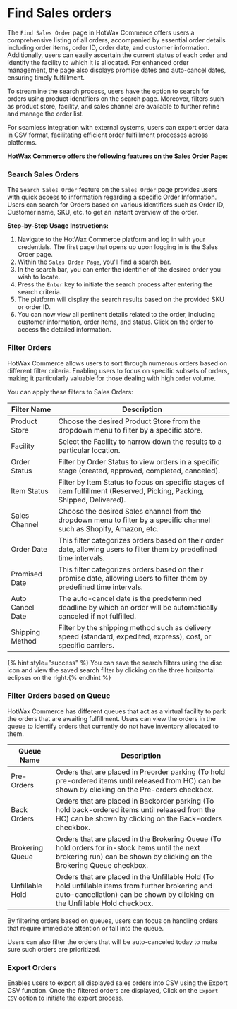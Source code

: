 # Find Sales orders

The `Find Sales Order` page in HotWax Commerce offers users a comprehensive listing of all orders, accompanied by essential order details including order items, order ID, order date, and customer information. Additionally, users can easily ascertain the current status of each order and identify the facility to which it is allocated. For enhanced order management, the page also displays promise dates and auto-cancel dates, ensuring timely fulfillment.

To streamline the search process, users have the option to search for orders using product identifiers on the search page. Moreover, filters such as product store, facility, and sales channel are available to further refine and manage the order list.

For seamless integration with external systems, users can export order data in CSV format, facilitating efficient order fulfillment processes across platforms.

**HotWax Commerce offers the following features on the Sales Order Page:**

### Search Sales Orders

The `Search Sales Order` feature on the `Sales Order` page provides users with quick access to information regarding a specific Order Information. Users can search for Orders based on various identifiers such as Order ID, Customer name, SKU, etc. to get an instant overview of the order.

**Step-by-Step Usage Instructions:**

1. Navigate to the HotWax Commerce platform and log in with your credentials. The first page that opens up upon logging in is the Sales Order page.
2. Within the `Sales Order Page`, you'll find a search bar.
3. In the search bar, you can enter the identifier of the desired order you wish to locate.
4. Press the `Enter` key to initiate the search process after entering the search criteria.
5. The platform will display the search results based on the provided SKU or order ID.
6. You can now view all pertinent details related to the order, including customer information, order items, and status. Click on the order to access the detailed information.

### Filter Orders

HotWax Commerce allows users to sort through numerous orders based on different filter criteria. Enabling users to focus on specific subsets of orders, making it particularly valuable for those dealing with high order volume.

You can apply these filters to Sales Orders:

| Filter Name       | Description                                                                                                                           |
|-------------------|---------------------------------------------------------------------------------------------------------------------------------------|
| Product Store     | Choose the desired Product Store from the dropdown menu to filter by a specific store.                                                |
| Facility          | Select the Facility to narrow down the results to a particular location.                                                               |
| Order Status      | Filter by Order Status to view orders in a specific stage (created, approved, completed, canceled).                                   |
| Item Status       | Filter by Item Status to focus on specific stages of item fulfillment (Reserved, Picking, Packing, Shipped, Delivered).              |
| Sales Channel     | Choose the desired Sales channel from the dropdown menu to filter by a specific channel such as Shopify, Amazon, etc.                |
| Order Date        | This filter categorizes orders based on their order date, allowing users to filter them by predefined time intervals.                |
| Promised Date     | This filter categorizes orders based on their promise date, allowing users to filter them by predefined time intervals.               |
| Auto Cancel Date  | The auto-cancel date is the predetermined deadline by which an order will be automatically canceled if not fulfilled.               |
| Shipping Method   | Filter by the shipping method such as delivery speed (standard, expedited, express), cost, or specific carriers.                      |

{% hint style="success" %}
You can save the search filters using the disc icon and view the saved search filter by clicking on the three horizontal eclipses on the right.{% endhint %}

### Filter Orders based on Queue

HotWax Commerce has different queues that act as a virtual facility to park the orders that are awaiting fulfillment. Users can view the orders in the queue to identify orders that currently do not have inventory allocated to them.

| Queue Name         | Description                                                                                                                                   |
|-------------------|-----------------------------------------------------------------------------------------------------------------------------------------------|
| Pre-Orders        | Orders that are placed in Preorder parking (To hold pre-ordered items until released from HC) can be shown by clicking on the Pre-orders checkbox. |
| Back Orders       | Orders that are placed in Backorder parking (To hold back-ordered items until released from the HC) can be shown by clicking on the Back-orders checkbox. |
| Brokering Queue   | Orders that are placed in the Brokering Queue (To hold orders for in-stock items until the next brokering run) can be shown by clicking on the Brokering Queue checkbox. |
| Unfillable Hold   | Orders that are placed in the Unfillable Hold (To hold unfillable items from further brokering and auto-cancellation) can be shown by clicking on the Unfillable Hold checkbox. |

By filtering orders based on queues, users can focus on handling orders that require immediate attention or fall into the queue.

Users can also filter the orders that will be auto-canceled today to make sure such orders are prioritized.

### Export Orders

Enables users to export all displayed sales orders into CSV using the Export CSV function. Once the filtered orders are displayed, Click on the `Export CSV` option to initiate the export process.
